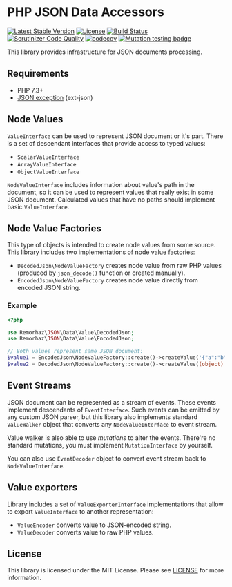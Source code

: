 # PHP JSON Data Accessors

[![Latest Stable Version](https://poser.pugx.org/remorhaz/php-json-data/v/stable)](https://packagist.org/packages/remorhaz/php-json-data)
[![License](https://poser.pugx.org/remorhaz/php-json-data/license)](https://packagist.org/packages/remorhaz/php-json-data)
[![Build Status](https://travis-ci.org/remorhaz/php-json-data.svg?branch=master)](https://travis-ci.org/remorhaz/php-json-data)
[![Scrutinizer Code Quality](https://scrutinizer-ci.com/g/remorhaz/php-json-data/badges/quality-score.png?b=master)](https://scrutinizer-ci.com/g/remorhaz/php-json-data/?branch=master)
[![codecov](https://codecov.io/gh/remorhaz/php-json-data/branch/master/graph/badge.svg)](https://codecov.io/gh/remorhaz/php-json-data)
[![Mutation testing badge](https://badge.stryker-mutator.io/github.com/remorhaz/php-json-data/master)](https://stryker-mutator.github.io)

This library provides infrastructure for JSON documents processing.

## Requirements

- PHP 7.3+
- [JSON exception](https://www.php.net/manual/en/book.json.php) (ext-json)

## Node Values
`ValueInterface` can be used to represent JSON document or it's part. There is a set of descendant interfaces that provide access to typed values:

- `ScalarValueInterface`
- `ArrayValueInterface`
- `ObjectValueInterface`

`NodeValueInterface` includes information about value's path in the document, so it can be used to represent values that really exist in some JSON document. Calculated values that have no paths should implement basic `ValueInterface`. 

## Node Value Factories
This type of objects is intended to create node values from some source. This library includes two implementations of node value factories:

- `DecodedJson\NodeValueFactory` creates node value from raw PHP values (produced by `json_decode()` function or created manually).
- `EncodedJson\NodeValueFactory` creates node value directly from encoded JSON string.

### Example
```php
<?php

use Remorhaz\JSON\Data\Value\DecodedJson;
use Remorhaz\JSON\Data\Value\EncodedJson;

// Both values represent same JSON document:
$value1 = EncodedJson\NodeValueFactory::create()->createValue('{"a":"b"}');
$value2 = DecodedJson\NodeValueFactory::create()->createValue((object) ['a' => 'b']);
``` 

## Event Streams
JSON document can be represented as a stream of events. These events implement descendants of `EventInterface`. Such events can be emitted by any custom JSON parser, but this library also implements standard `ValueWalker` object that converts any `NodeValueInterface` to event stream.

Value walker is also able to use _mutations_ to alter the events. There're no standard mutations, you must implement `MutationInterface` by yourself.

You can also use `EventDecoder` object to convert event stream back to `NodeValueInterface`.

## Value exporters
Library includes a set of `ValueExporterInterface` implementations that allow to export `ValueInterface` to another representation:

- `ValueEncoder` converts value to JSON-encoded string.
- `ValueDecoder` converts value to raw PHP values.

## License

This library is licensed under the MIT License. Please see [LICENSE](./LICENSE) for more information.